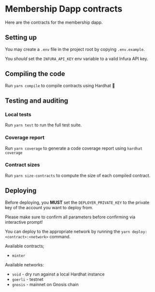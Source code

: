 # Membership Dapp contracts

Here are the contracts for the membership dapp.

## Setting up

You may create a `.env` file in the project root by copying `.env.example`.

You *should* set the `INFURA_API_KEY` env variable to a valid Infura API key.

## Compiling the code

Run `yarn compile` to compile contracts using Hardhat 👷

## Testing and auditing

### Local tests

Run `yarn test` to run the full test suite.

### Coverage report

Run `yarn coverage` to generate a code coverage report using `hardhat coverage`

### Contract sizes

Run `yarn size-contracts` to compute the size of each compiled contract.

## Deploying

Before deploying, you **MUST** set the `DEPLOYER_PRIVATE_KEY` to the private key of the account you want to deploy from.

Please make sure to confirm all parameters before confirming via interactive prompt!

You can deploy to the appropriate network by running the `yarn deploy:<contract>:<network>` command.

Available contracts;
- `minter`

Available networks:
- `void` - dry run against a local Hardhat instance
- `goerli` - testnet
- `gnosis` - mainnet on Gnosis chain
